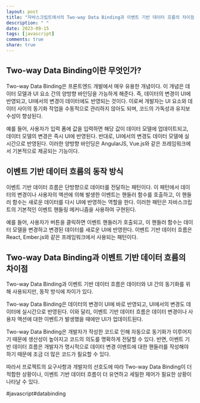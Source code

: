 ```yaml
---
layout: post
title: "자바스크립트에서의 Two-way Data Binding과 이벤트 기반 데이터 흐름의 차이점 이해하기"
description: " "
date: 2023-09-15
tags: [javascript]
comments: true
share: true
---
```


## Two-way Data Binding이란 무엇인가?

Two-way Data Binding은 프론트엔드 개발에서 매우 유용한 개념이다. 이 개념은 데이터 모델과 UI 요소 간의 양방향 바인딩을 가능하게 해준다. 즉, 데이터의 변경이 UI에 반영되고, UI에서의 변경이 데이터에도 반영되는 것이다. 이로써 개발자는 UI 요소와 데이터 사이의 동기화 작업을 수동적으로 관리하지 않아도 되며, 코드의 가독성과 유지보수성이 향상된다.

예를 들어, 사용자가 입력 폼에 값을 입력하면 해당 값이 데이터 모델에 업데이트되고, 데이터 모델의 변경은 즉시 UI에 반영된다. 반대로, UI에서의 변경도 데이터 모델에 실시간으로 반영된다. 이러한 양방향 바인딩은 AngularJS, Vue.js와 같은 프레임워크에서 기본적으로 제공되는 기능이다.

## 이벤트 기반 데이터 흐름의 동작 방식

이벤트 기반 데이터 흐름은 단방향으로 데이터를 전달하는 패턴이다. 이 패턴에서 데이터의 변경이나 사용자의 액션에 의해 발생한 이벤트는 핸들러 함수를 호출하고, 이 핸들러 함수는 새로운 데이터를 다시 UI에 반영하는 역할을 한다. 이러한 패턴은 자바스크립트의 기본적인 이벤트 핸들링 메커니즘을 사용하여 구현된다.

예를 들어, 사용자가 버튼을 클릭하면 이벤트 핸들러가 호출되고, 이 핸들러 함수는 데이터 모델을 변경하고 변경된 데이터를 새로운 UI에 반영한다. 이벤트 기반 데이터 흐름은 React, Ember.js와 같은 프레임워크에서 사용되는 패턴이다.

## Two-way Data Binding과 이벤트 기반 데이터 흐름의 차이점

Two-way Data Binding과 이벤트 기반 데이터 흐름은 데이터와 UI 간의 동기화를 위해 사용되지만, 동작 방식에 차이가 있다.

Two-way Data Binding은 데이터의 변경이 UI에 바로 반영되고, UI에서의 변경도 데이터에 실시간으로 반영된다. 이와 달리, 이벤트 기반 데이터 흐름은 데이터 변경이나 사용자 액션에 대한 이벤트가 발생했을 때에만 UI가 업데이트된다.

Two-way Data Binding은 개발자가 작성한 코드로 인해 자동으로 동기화가 이루어지기 때문에 생산성이 높아지고 코드의 의도를 명확하게 전달할 수 있다. 반면, 이벤트 기반 데이터 흐름은 개발자가 명시적으로 데이터 변경 이벤트에 대한 핸들러를 작성해야 하기 때문에 조금 더 많은 코드가 필요할 수 있다.

따라서 프로젝트의 요구사항과 개발자의 선호도에 따라 Two-way Data Binding이 더 적합한 상황이나, 이벤트 기반 데이터 흐름이 더 유연하고 세밀한 제어가 필요한 상황이 나타날 수 있다.

#javascript#databinding